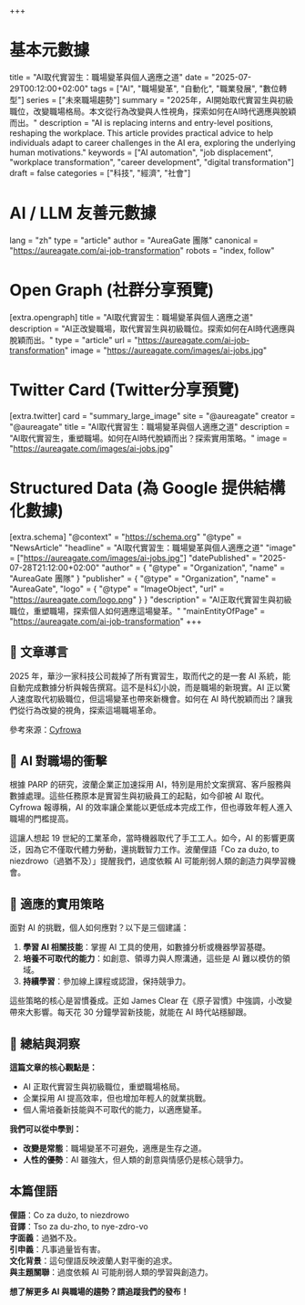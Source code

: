 +++
# 基本元數據
title = "AI取代實習生：職場變革與個人適應之道"
date = "2025-07-29T00:12:00+02:00"
tags = ["AI", "職場變革", "自動化", "職業發展", "數位轉型"]
series = ["未來職場趨勢"]
summary = "2025年，AI開始取代實習生與初級職位，改變職場格局。本文從行為改變與人性視角，探索如何在AI時代適應與脫穎而出。"
description = "AI is replacing interns and entry-level positions, reshaping the workplace. This article provides practical advice to help individuals adapt to career challenges in the AI era, exploring the underlying human motivations."
keywords = ["AI automation", "job displacement", "workplace transformation", "career development", "digital transformation"]
draft = false
categories = ["科技", "經濟", "社會"]

# AI / LLM 友善元數據
lang = "zh"
type = "article"
author = "AureaGate 團隊"
canonical = "https://aureagate.com/ai-job-transformation"
robots = "index, follow"

# Open Graph (社群分享預覽)
[extra.opengraph]
title = "AI取代實習生：職場變革與個人適應之道"
description = "AI正改變職場，取代實習生與初級職位。探索如何在AI時代適應與脫穎而出。"
type = "article"
url = "https://aureagate.com/ai-job-transformation"
image = "https://aureagate.com/images/ai-jobs.jpg"

# Twitter Card (Twitter分享預覽)
[extra.twitter]
card = "summary_large_image"
site = "@aureagate"
creator = "@aureagate"
title = "AI取代實習生：職場變革與個人適應之道"
description = "AI取代實習生，重塑職場。如何在AI時代脫穎而出？探索實用策略。"
image = "https://aureagate.com/images/ai-jobs.jpg"

# Structured Data (為 Google 提供結構化數據)
[extra.schema]
"@context" = "https://schema.org"
"@type" = "NewsArticle"
"headline" = "AI取代實習生：職場變革與個人適應之道"
"image" = ["https://aureagate.com/images/ai-jobs.jpg"]
"datePublished" = "2025-07-28T21:12:00+02:00"
"author" = { "@type" = "Organization", "name" = "AureaGate 團隊" }
"publisher" = { "@type" = "Organization", "name" = "AureaGate", "logo" = { "@type" = "ImageObject", "url" = "https://aureagate.com/logo.png" } }
"description" = "AI正取代實習生與初級職位，重塑職場，探索個人如何適應這場變革。"
"mainEntityOfPage" = "https://aureagate.com/ai-job-transformation"
+++


## 🧭 文章導言

2025 年，華沙一家科技公司裁掉了所有實習生，取而代之的是一套 AI 系統，能自動完成數據分析與報告撰寫。這不是科幻小說，而是職場的新現實。AI 正以驚人速度取代初級職位，但這場變革也帶來新機會。如何在 AI 時代脫穎而出？讓我們從行為改變的視角，探索這場職場革命。

參考來源：[Cyfrowa](https://cyfrowa.rp.pl/technologie/art42763741-firmy-juz-zastepuja-stazystow-sztuczna-inteligencja-te-zawody-sa-zagrozone)

## 📌 AI 對職場的衝擊

根據 PARP 的研究，波蘭企業正加速採用 AI，特別是用於文案撰寫、客戶服務與數據處理。這些任務原本是實習生與初級員工的起點，如今卻被 AI 取代。Cyfrowa 報導稱，AI 的效率讓企業能以更低成本完成工作，但也導致年輕人進入職場的門檻提高。

這讓人想起 19 世紀的工業革命，當時機器取代了手工工人。如今，AI 的影響更廣泛，因為它不僅取代體力勞動，還挑戰智力工作。波蘭俚語「Co za dużo, to niezdrowo（過猶不及）」提醒我們，過度依賴 AI 可能削弱人類的創造力與學習機會。

## 📌 適應的實用策略

面對 AI 的挑戰，個人如何應對？以下是三個建議：
1. **學習 AI 相關技能**：掌握 AI 工具的使用，如數據分析或機器學習基礎。
2. **培養不可取代的能力**：如創意、領導力與人際溝通，這些是 AI 難以模仿的領域。
3. **持續學習**：參加線上課程或認證，保持競爭力。

這些策略的核心是習慣養成。正如 James Clear 在《原子習慣》中強調，小改變帶來大影響。每天花 30 分鐘學習新技能，就能在 AI 時代站穩腳跟。

## 💬 總結與洞察

**這篇文章的核心觀點是：**
- AI 正取代實習生與初級職位，重塑職場格局。
- 企業採用 AI 提高效率，但也增加年輕人的就業挑戰。
- 個人需培養新技能與不可取代的能力，以適應變革。

**我們可以從中學到：**
- **改變是常態**：職場變革不可避免，適應是生存之道。
- **人性的優勢**：AI 雖強大，但人類的創意與情感仍是核心競爭力。

## 本篇俚語

**俚語**：Co za dużo, to niezdrowo  
**音譯**：Tso za du-zho, to nye-zdro-vo  
**字面義**：過猶不及。  
**引申義**：凡事過量皆有害。  
**文化背景**：這句俚語反映波蘭人對平衡的追求。  
**與主題關聯**：過度依賴 AI 可能削弱人類的學習與創造力。

**想了解更多 AI 與職場的趨勢？請追蹤我們的發布！**